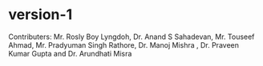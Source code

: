 # version-1
Contributers: Mr. Rosly Boy Lyngdoh, Dr. Anand S Sahadevan, Mr. Touseef Ahmad, Mr. Pradyuman Singh Rathore, Dr. Manoj Mishra , Dr. Praveen Kumar Gupta and Dr. Arundhati Misra
